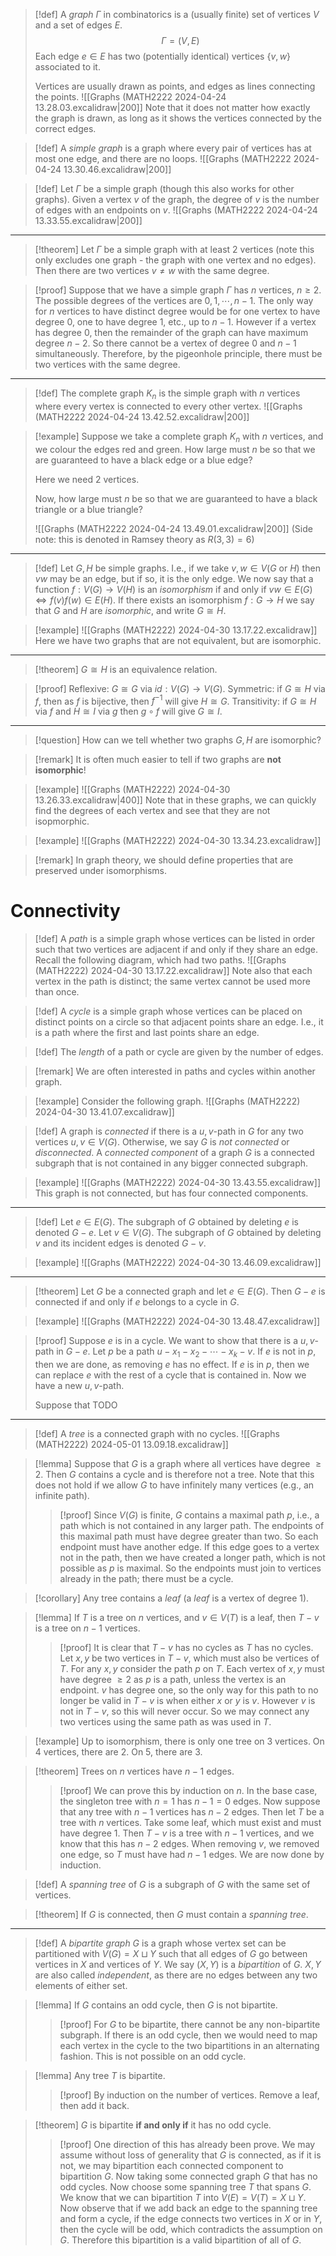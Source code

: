 >[!def]
>A *graph* $\Gamma$ in combinatorics is a (usually finite) set of vertices $V$ and a set of edges $E$.
>$$\Gamma = (V,E)$$
>Each edge $e\in E$ has two (potentially identical) vertices $\left\{v,w\right\}$ associated to it.
>
>Vertices are usually drawn as points, and edges as lines connecting the points.
>![[Graphs (MATH2222 2024-04-24 13.28.03.excalidraw|200]]
>Note that it does not matter how exactly the graph is drawn, as long as it shows the vertices connected by the correct edges.

>[!def]
>A *simple graph* is a graph where every pair of vertices has at most one edge, and there are no loops.
>![[Graphs (MATH2222 2024-04-24 13.30.46.excalidraw|200]]

>[!def]
>Let $\Gamma$ be a simple graph (though this also works for other graphs). Given a vertex $v$ of the graph, the degree of $v$ is the number of edges with an endpoints on $v$.
>![[Graphs (MATH2222 2024-04-24 13.33.55.excalidraw|200]]

---

>[!theorem]
>Let $\Gamma$ be a simple graph with at least 2 vertices (note this only excludes one graph - the graph with one vertex and no edges).
>Then there are two vertices $v\ne w$ with the same degree.

>[!proof]
>Suppose that we have a simple graph $\Gamma$ has $n$ vertices, $n\ge 2$. The possible degrees of the vertices are $0,1,\cdots,n-1$. The only way for $n$ vertices to have distinct degree would be for one vertex to have degree 0, one to have degree 1, etc., up to $n-1$.
>However if a vertex has degree $0$, then the remainder of the graph can have maximum degree $n-2$. So there cannot be a vertex of degree $0$ and $n-1$ simultaneously.
>Therefore, by the pigeonhole principle, there must be two vertices with the same degree.

---

>[!def]
>The complete graph $K_{n}$ is the simple graph with $n$ vertices where every vertex is connected to every other vertex.
>![[Graphs (MATH2222 2024-04-24 13.42.52.excalidraw|200]]

>[!example]
>Suppose we take a complete graph $K_{n}$ with $n$ vertices, and we colour the edges red and green. How large must $n$ be so that we are guaranteed to have a black edge or a blue edge?
>
>Here we need 2 vertices.
>
>Now, how large must $n$ be so that we are guaranteed to have a black triangle or a blue triangle?
>
>![[Graphs (MATH2222 2024-04-24 13.49.01.excalidraw|200]]
>(Side note: this is denoted in Ramsey theory as $R(3,3)=6$)

---

>[!def]
> Let $G, H$ be simple graphs. I.e., if we take $v,w\in V(G\text{ or } H)$ then $vw$ may be an edge, but if so, it is the only edge.
> We now say that a function $f : V(G) \longrightarrow V(H)$ is an *isomorphism* if and only if $vw\in E(G) \Leftrightarrow f(v)f(w)\in E(H)$.
>If there exists an isomorphism $f : G \longrightarrow H$ we say that $G$ and $H$ are *isomorphic*, and write $G\cong H$.

>[!example]
>![[Graphs (MATH2222) 2024-04-30 13.17.22.excalidraw]]
>Here we have two graphs that are not equivalent, but are isomorphic.

---

>[!theorem]
>$G\cong H$ is an equivalence relation.

>[!proof]
>Reflexive: $G\cong G$ via $id : V(G) \longrightarrow V(G)$.
>Symmetric: if $G\cong H$ via $f$, then as $f$ is bijective, then $f^{-1}$ will give $H\cong G$.
>Transitivity: if $G\cong H$ via $f$ and $H\cong I$ via $g$ then $g\circ f$ will give $G\cong I$.

---

>[!question]
>How can we tell whether two graphs $G,H$ are isomorphic?

>[!remark]
>It is often much easier to tell if two graphs are **not isomorphic**!

>[!example]
> ![[Graphs (MATH2222) 2024-04-30 13.26.33.excalidraw|400]]
> Note that in these graphs, we can quickly find the degrees of each vertex and see that they are not isopmorphic.

>[!example]
>![[Graphs (MATH2222) 2024-04-30 13.34.23.excalidraw]]

>[!remark]
>In graph theory, we should define properties that are preserved under isomorphisms.

# Connectivity
>[!def]
>A *path* is a simple graph whose vertices can be listed in order such that two vertices are adjacent if and only if they share an edge.
>Recall the following diagram, which had two paths.
>![[Graphs (MATH2222) 2024-04-30 13.17.22.excalidraw]]
>Note also that each vertex in the path is distinct; the same vertex cannot be used more than once.

>[!def]
>A *cycle* is a simple graph whose vertices can be placed on distinct points on a circle so that adjacent points share an edge. I.e., it is a path where the first and last points share an edge.

>[!def]
>The *length* of a path or cycle are given by the number of edges.

>[!remark]
>We are often interested in paths and cycles within another graph.

>[!example]
>Consider the following graph.
>![[Graphs (MATH2222) 2024-04-30 13.41.07.excalidraw]]

>[!def]
>A graph is *connected* if there is a $u,v$-path in $G$ for any two vertices $u,v\in V(G)$.
>Otherwise, we say $G$ is *not connected* or *disconnected*.
>A *connected component* of a graph $G$ is a connected subgraph that is not contained in any bigger connected subgraph.

>[!example]
>![[Graphs (MATH2222) 2024-04-30 13.43.55.excalidraw]]
>This graph is not connected, but has four connected components.

---

>[!def]
>Let $e\in E(G)$. The subgraph of $G$ obtained by deleting $e$ is denoted $G-e$.
>Let $v\in V(G)$. The subgraph of $G$ obtained by deleting $v$ and its incident edges is denoted $G-v$.

>[!example]
>![[Graphs (MATH2222) 2024-04-30 13.46.09.excalidraw]]

---

>[!theorem]
>Let $G$ be a connected graph and let $e\in E(G)$. Then $G-e$ is connected if and only if $e$ belongs to a cycle in $G$.

>[!example]
>![[Graphs (MATH2222) 2024-04-30 13.48.47.excalidraw]]

>[!proof]
>Suppose $e$ is in a cycle. We want to show that there is a $u,v$-path in $G-e$.
>Let $p$ be a path $u-x_{1}- x_{2}-\cdots-x_{k}-v$. If $e$ is not in $p$, then we are done, as removing $e$ has no effect.
>If $e$ is in $p$, then we can replace $e$ with the rest of a cycle that is contained in. Now we have a new $u,v$-path.
>
>Suppose that TODO

---

>[!def]
>A *tree* is a connected graph with no cycles.
>![[Graphs (MATH2222) 2024-05-01 13.09.18.excalidraw]]

>[!lemma]
>Suppose that $G$ is a graph where all vertices have degree $\ge2$. Then $G$ contains a cycle and is therefore not a tree. Note that this does not hold if we allow $G$ to have infinitely many vertices (e.g., an infinite path).
>
>>[!proof]
>>Since $V(G)$ is finite, $G$ contains a maximal path $p$, i.e., a path which is not contained in any larger path.
>>The endpoints of this maximal path must have degree greater than two. So each endpoint must have another edge. If this edge goes to a vertex not in the path, then we have created a longer path, which is not possible as $p$ is maximal. So the endpoints must join to vertices already in the path; there must be a cycle.

>[!corollary]
>Any tree contains a *leaf* (a *leaf* is a vertex of degree 1).

>[!lemma]
>If $T$ is a tree on $n$ vertices, and $v\in V(T)$ is a leaf, then $T-v$ is a tree on $n-1$ vertices.
>
>>[!proof]
>>It is clear that $T-v$ has no cycles as $T$ has no cycles.
>>Let $x,y$ be two vertices in $T-v$, which must also be vertices of $T$.
>>For any $x,y$ consider the path $p$ on $T$. Each vertex of $x,y$ must have degree $\ge 2$ as $p$ is a path, unless the vertex is an endpoint. $v$ has degree one, so the only way for this path to no longer be valid in $T-v$ is when either $x$ or $y$ is $v$. However $v$ is not in $T-v$, so this will never occur. So we may connect any two vertices using the same path as was used in $T$.

>[!example]
>Up to isomorphism, there is only one tree on $3$ vertices.
>On 4 vertices, there are 2.
>On 5, there are 3.

>[!theorem]
>Trees on $n$ vertices have $n-1$ edges.
>
>>[!proof]
>>We can prove this by induction on $n$.
>>In the base case, the singleton tree with $n=1$ has $n-1=0$ edges.
>>Now suppose that any tree with $n-1$ vertices has $n-2$ edges. Then let $T$ be a tree with $n$ vertices. Take some leaf, which must exist and must have degree 1. Then $T-v$ is a tree with $n-1$ vertices, and we know that this has $n-2$ edges. When removing $v$, we removed one edge, so $T$ must have had $n-1$ edges. We are now done by induction.

>[!def]
>A *spanning tree* of $G$ is a subgraph of $G$ with the same set of vertices.

>[!theorem]
>If $G$ is connected, then $G$ must contain a *spanning tree*.

---

>[!def]
>A *bipartite graph* $G$ is a graph whose vertex set can be partitioned with $V(G)=X\sqcup Y$ such that all edges of $G$ go between vertices in $X$ and vertices of $Y$. We say $(X,Y)$ is a *bipartition* of $G$. $X,Y$ are also called *independent*, as there are no edges between any two elements of either set.

>[!lemma]
>If $G$ contains an odd cycle, then $G$ is not bipartite.
>
>>[!proof]
>>For $G$ to be bipartite, there cannot be any non-bipartite subgraph. If there is an odd cycle, then we would need to map each vertex in the cycle to the two bipartitions in an alternating fashion. This is not possible on an odd cycle.

>[!lemma]
>Any tree $T$ is bipartite.
>
>>[!proof]
>>By induction on the number of vertices. Remove a leaf, then add it back.

>[!theorem]
>$G$ is bipartite **if and only if** it has no odd cycle.
>
>>[!proof]
>>One direction of this has already been prove.
>>We may assume without loss of generality that $G$ is connected, as if it is not, we may bipartition each connected component to bipartition $G$.
>>Now taking some connected graph $G$ that has no odd cycles.
>>Now choose some spanning tree $T$ that spans $G$. We know that we can bipartition $T$ into $V(E) = V(T) = X\sqcup Y$. Now observe that if we add back an edge to the spanning tree and form a cycle, if the edge connects two vertices in $X$ or in $Y$, then the cycle will be odd, which contradicts the assumption on $G$. Therefore this bipartition is a valid bipartition of all of $G$.

